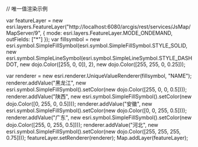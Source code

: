 // 唯一值渲染示例

var featureLayer = new esri.layers.FeatureLayer("http://localhost:6080/arcgis/rest/services/JsMap/MapServer/9", {
    mode: esri.layers.FeatureLayer.MODE_ONDEMAND,
    outFields: ["*"]
});
var fillsymbol = new esri.symbol.SimpleFillSymbol(esri.symbol.SimpleFillSymbol.STYLE_SOLID,
    new esri.symbol.SimpleLineSymbol(esri.symbol.SimpleLineSymbol.STYLE_DASHDOT,
        new dojo.Color([255, 0, 0]), 2), new dojo.Color([255, 255, 0, 0.25]));

var renderer = new esri.renderer.UniqueValueRenderer(fillsymbol, "NAME");
renderer.addValue("黑龙江", new esri.symbol.SimpleFillSymbol().setColor(new dojo.Color([255, 0, 0, 0.5])));
renderer.addValue("陕西", new esri.symbol.SimpleFillSymbol().setColor(new dojo.Color([0, 255, 0, 0.5])));
renderer.addValue("安徽", new esri.symbol.SimpleFillSymbol().setColor(new dojo.Color([0, 0, 255, 0.5])));
renderer.addValue("广东", new esri.symbol.SimpleFillSymbol().setColor(new dojo.Color([255, 0, 255, 0.5])));
renderer.addValue("河北", new esri.symbol.SimpleFillSymbol().setColor(new dojo.Color([255, 255, 255, 0.75]))); featureLayer.setRenderer(renderer);
Map.addLayer(featureLayer);

